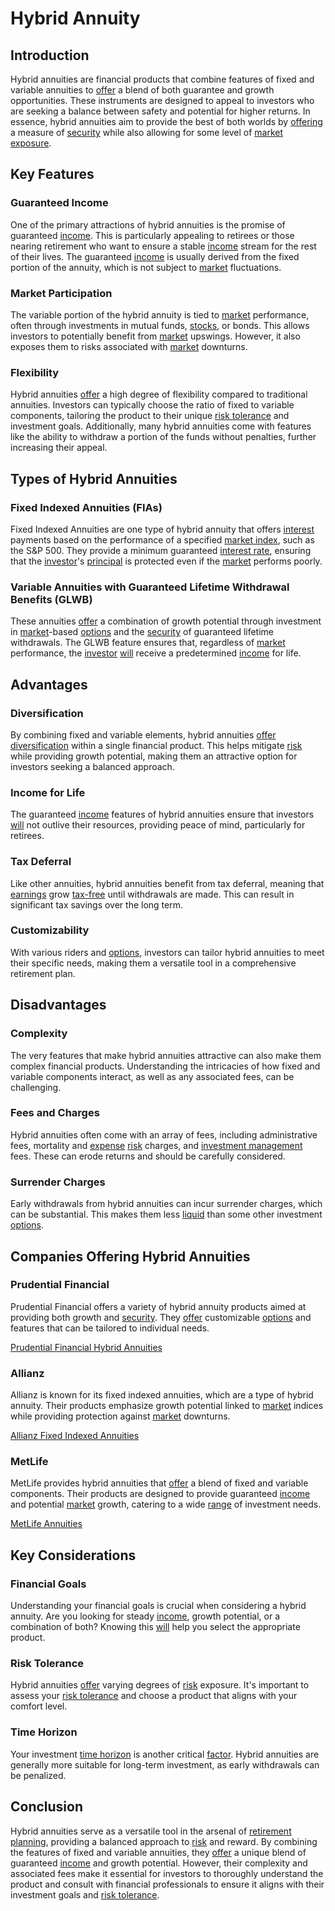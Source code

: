 # Hybrid Annuity

## Introduction

Hybrid annuities are financial products that combine features of fixed and variable annuities to [offer](../o/offer.md) a blend of both guarantee and growth opportunities. These instruments are designed to appeal to investors who are seeking a balance between safety and potential for higher returns. In essence, hybrid annuities aim to provide the best of both worlds by [offering](../o/offering.md) a measure of [security](../s/security.md) while also allowing for some level of [market exposure](../m/market_exposure.md).

## Key Features

### Guaranteed Income

One of the primary attractions of hybrid annuities is the promise of guaranteed [income](../i/income.md). This is particularly appealing to retirees or those nearing retirement who want to ensure a stable [income](../i/income.md) stream for the rest of their lives. The guaranteed [income](../i/income.md) is usually derived from the fixed portion of the annuity, which is not subject to [market](../m/market.md) fluctuations.

### Market Participation

The variable portion of the hybrid annuity is tied to [market](../m/market.md) performance, often through investments in mutual funds, [stocks](../s/stock.md), or bonds. This allows investors to potentially benefit from [market](../m/market.md) upswings. However, it also exposes them to risks associated with [market](../m/market.md) downturns. 

### Flexibility

Hybrid annuities [offer](../o/offer.md) a high degree of flexibility compared to traditional annuities. Investors can typically choose the ratio of fixed to variable components, tailoring the product to their unique [risk tolerance](../r/risk_tolerance.md) and investment goals. Additionally, many hybrid annuities come with features like the ability to withdraw a portion of the funds without penalties, further increasing their appeal.

## Types of Hybrid Annuities

### Fixed Indexed Annuities (FIAs)

Fixed Indexed Annuities are one type of hybrid annuity that offers [interest](../i/interest.md) payments based on the performance of a specified [market index](../m/market_index.md), such as the S&P 500. They provide a minimum guaranteed [interest rate](../i/interest_rate.md), ensuring that the [investor](../i/investor.md)'s [principal](../p/principal.md) is protected even if the [market](../m/market.md) performs poorly.

### Variable Annuities with Guaranteed Lifetime Withdrawal Benefits (GLWB)

These annuities [offer](../o/offer.md) a combination of growth potential through investment in [market](../m/market.md)-based [options](../o/options.md) and the [security](../s/security.md) of guaranteed lifetime withdrawals. The GLWB feature ensures that, regardless of [market](../m/market.md) performance, the [investor](../i/investor.md) [will](../w/will.md) receive a predetermined [income](../i/income.md) for life.

## Advantages

### Diversification

By combining fixed and variable elements, hybrid annuities [offer](../o/offer.md) [diversification](../d/diversification.md) within a single financial product. This helps mitigate [risk](../r/risk.md) while providing growth potential, making them an attractive option for investors seeking a balanced approach.

### Income for Life

The guaranteed [income](../i/income.md) features of hybrid annuities ensure that investors [will](../w/will.md) not outlive their resources, providing peace of mind, particularly for retirees.

### Tax Deferral

Like other annuities, hybrid annuities benefit from tax deferral, meaning that [earnings](../e/earnings.md) grow [tax-free](../t/tax_free.md) until withdrawals are made. This can result in significant tax savings over the long term.

### Customizability

With various riders and [options](../o/options.md), investors can tailor hybrid annuities to meet their specific needs, making them a versatile tool in a comprehensive retirement plan.

## Disadvantages

### Complexity

The very features that make hybrid annuities attractive can also make them complex financial products. Understanding the intricacies of how fixed and variable components interact, as well as any associated fees, can be challenging.

### Fees and Charges

Hybrid annuities often come with an array of fees, including administrative fees, mortality and [expense](../e/expense.md) [risk](../r/risk.md) charges, and [investment management](../i/investment_management.md) fees. These can erode returns and should be carefully considered.

### Surrender Charges

Early withdrawals from hybrid annuities can incur surrender charges, which can be substantial. This makes them less [liquid](../l/liquid.md) than some other investment [options](../o/options.md).

## Companies Offering Hybrid Annuities

### Prudential Financial

Prudential Financial offers a variety of hybrid annuity products aimed at providing both growth and [security](../s/security.md). They [offer](../o/offer.md) customizable [options](../o/options.md) and features that can be tailored to individual needs.

[Prudential Financial Hybrid Annuities](https://www.prudential.com/annuity)

### Allianz

Allianz is known for its fixed indexed annuities, which are a type of hybrid annuity. Their products emphasize growth potential linked to [market](../m/market.md) indices while providing protection against [market](../m/market.md) downturns.

[Allianz Fixed Indexed Annuities](https://www.allianzlife.com/annuities/fixed-indexed-annuities)

### MetLife

MetLife provides hybrid annuities that [offer](../o/offer.md) a blend of fixed and variable components. Their products are designed to provide guaranteed [income](../i/income.md) and potential [market](../m/market.md) growth, catering to a wide [range](../r/range.md) of investment needs.

[MetLife Annuities](https://www.metlife.com/individual/insurance/annuities/)

## Key Considerations

### Financial Goals

Understanding your financial goals is crucial when considering a hybrid annuity. Are you looking for steady [income](../i/income.md), growth potential, or a combination of both? Knowing this [will](../w/will.md) help you select the appropriate product.

### Risk Tolerance

Hybrid annuities [offer](../o/offer.md) varying degrees of [risk](../r/risk.md) exposure. It's important to assess your [risk tolerance](../r/risk_tolerance.md) and choose a product that aligns with your comfort level.

### Time Horizon

Your investment [time horizon](../t/time_horizon.md) is another critical [factor](../f/factor.md). Hybrid annuities are generally more suitable for long-term investment, as early withdrawals can be penalized.

## Conclusion

Hybrid annuities serve as a versatile tool in the arsenal of [retirement planning](../r/retirement_planning.md), providing a balanced approach to [risk](../r/risk.md) and reward. By combining the features of fixed and variable annuities, they [offer](../o/offer.md) a unique blend of guaranteed [income](../i/income.md) and growth potential. However, their complexity and associated fees make it essential for investors to thoroughly understand the product and consult with financial professionals to ensure it aligns with their investment goals and [risk tolerance](../r/risk_tolerance.md).
